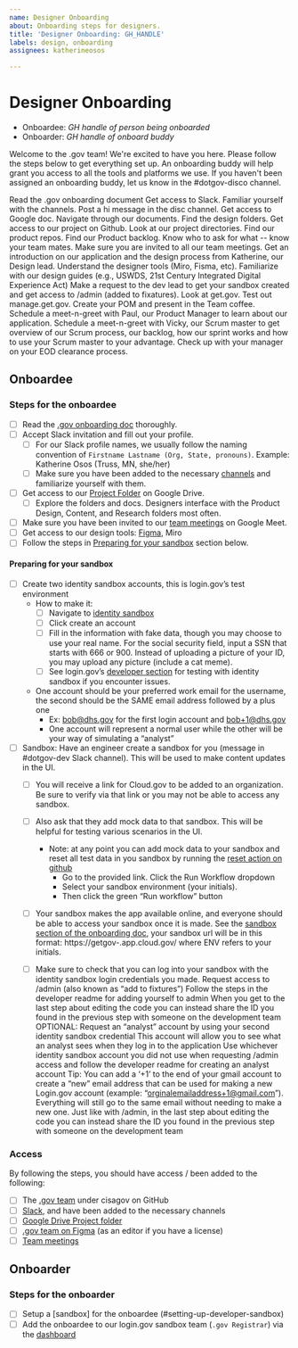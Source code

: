 ```yaml
---
name: Designer Onboarding
about: Onboarding steps for designers.
title: 'Designer Onboarding: GH_HANDLE'
labels: design, onboarding
assignees: katherineosos

---
```


# Designer Onboarding

- Onboardee: _GH handle of person being onboarded_
- Onboarder: _GH handle of onboard buddy_

Welcome to the .gov team! We're excited to have you here. Please follow the steps below to get everything set up. An onboarding buddy will help grant you access to all the tools and platforms we use. If you haven't been assigned an onboarding buddy, let us know in the #dotgov-disco channel. 

Read the .gov onboarding document
Get access to Slack. Familiar yourself with the channels. Post a hi message in the disc channel.
Get access to Google doc. Navigate through our documents. Find the design folders.
Get access to our project on Github. Look at our project directories. Find our product repos. Find our Product backlog.
Know who to ask for what -- know your team mates.
Make sure you are invited to all our team meetings.
Get an introduction on our application and the design process from Katherine, our Design lead.
Understand the designer tools (Miro, Fisma, etc).
Familiarize with our design guides (e.g., USWDS, 21st Century Integrated Digital Experience Act)
Make a request to the dev lead to get your sandbox created and get access to /admin (added to fixatures).
Look at get.gov. Test out manage.get.gov.
Create your POM and present in the Team coffee.
Schedule a meet-n-greet with Paul, our Product Manager to learn about our application.
Schedule a meet-n-greet with Vicky, our Scrum master to get overview of our Scrum process, our backlog, how our sprint works and how to use your Scrum master to your advantage.
Check up with your manager on your EOD clearance process.

## Onboardee

### Steps for the onboardee
- [ ] Read the [.gov onboarding doc](https://docs.google.com/document/d/1ukbpW4LSqkb_CCt8LWfpehP03qqfyYfvK3Fl21NaEq8/edit?usp=sharing) thoroughly.
- [ ] Accept Slack invitation and fill out your profile.
  - [ ] For our Slack profile names, we usually follow the naming convention of `Firstname Lastname (Org, State, pronouns)`. 
      Example: Katherine Osos (Truss, MN, she/her)
  - [ ] Make sure you have been added to the necessary [channels](https://docs.google.com/document/d/1ukbpW4LSqkb_CCt8LWfpehP03qqfyYfvK3Fl21NaEq8/edit#heading=h.li3lqcygw8ax) and familiarize yourself with them.
- [ ] Get access to our [Project Folder](https://drive.google.com/drive/folders/1qkoFQBlzXA7axi9CZ_OBhlJqRcqlNfpW?usp=drive_link) on Google Drive.
  - [ ] Explore the folders and docs. Designers interface with the Product Design, Content, and Research folders most often.
- [ ] Make sure you have been invited to our [team meetings](https://docs.google.com/document/d/1ukbpW4LSqkb_CCt8LWfpehP03qqfyYfvK3Fl21NaEq8/edit#heading=h.h62kzew057p1) on Google Meet.
- [ ] Get access to our design tools: [Figma](https://www.figma.com/files/1287135731043703282/team/1299882813146449644), Miro
- [ ] Follow the steps in [Preparing for your sandbox](####preparing-for-your-sandbox) section below.

#### Preparing for your sandbox
- [ ] Create two identity sandbox accounts, this is login.gov’s test environment
  - How to make it:
    - [ ] Navigate to [identity sandbox](https://idp.int.identitysandbox.gov/)
    - [ ] Click create an account
    - [ ] Fill in the information with fake data, though you may choose to use your real name. For the social security field, input a SSN that starts with 666 or 900. Instead of uploading a picture of your ID, you may upload any picture (include a cat meme).
    - [ ] See login.gov’s [developer section](https://developers.login.gov/testing/#testing-identity-proofing) for testing with identity sandbox if you encounter issues.
  - One account should be your preferred work email for the username, the second should be the SAME email address followed by a plus one
    - Ex: bob@dhs.gov for the first login account and bob+1@dhs.gov
    - One account will represent a normal user while the other will be your way of simulating a “analyst”
- [ ] Sandbox: Have an engineer create a sandbox for you (message in #dotgov-dev Slack channel). This will be used to make content updates in the UI.
  - [ ] You will receive a link for Cloud.gov to be added to an organization. Be sure to verify via that link or you may not be able to access any sandbox.
  - [ ] Also ask that they add mock data to that sandbox. This will be helpful for testing various scenarios in the UI.
    - Note: at any point you can add mock data to your sandbox and reset all test data in you sandbox by running the [reset action on github](https://github.com/cisagov/getgov/actions/workflows/reset-db.yaml)
      - Go to the provided link. Click the Run Workflow dropdown
      - Select your sandbox environment (your initials).
      - Then click the green “Run workflow” button
   - [ ] Your sandbox makes the app available online, and everyone should be able to access your sandbox once it is made. See the [sandbox section of the onboarding doc](https://docs.google.com/document/d/1ukbpW4LSqkb_CCt8LWfpehP03qqfyYfvK3Fl21NaEq8/edit#heading=h.cdlfxamcvus5), your sandbox url will be in this format: https://getgov-<ENV>.app.cloud.gov/ where ENV refers to your initials.
   - [ ] Make sure to check that you can log into your sandbox with the identity sandbox login credentials you made. 
Request access to /admin (also known as “add to fixtures”)
Follow the steps in the developer readme for adding yourself to admin
When you get to the last step about editing the code you can instead share the ID you found in the previous step with someone on the development team
OPTIONAL: Request an “analyst” account by using your second identity sandbox credential 
This account will allow you to see what an analyst sees when they log in to the application
Use whichever identity sandbox account you did not use when requesting /admin access and follow the developer readme for creating an analyst account
Tip: You can add a ‘+1’ to the end of your gmail account to create a “new” email address that can be used for making a new Login.gov account (example: “orginalemailaddress+1@gmail.com”). Everything will still go to the same email without needing to make a new one.
Just like with /admin, in the last step about editing the code you can instead share the ID you found in the previous step with someone on the development team


### Access
By following the steps, you should have access / been added to the following:
- [ ] The [.gov team](https://github.com/orgs/cisagov/teams/gov) under cisagov on GitHub
- [ ] [Slack](dhscisa.enterprise.slack.com), and have been added to the necessary channels
- [ ] [Google Drive Project folder](https://drive.google.com/drive/folders/1qkoFQBlzXA7axi9CZ_OBhlJqRcqlNfpW?usp=drive_link)
- [ ] [.gov team on Figma](https://www.figma.com/files/1287135731043703282/team/1299882813146449644) (as an editor if you have a license)
- [ ] [Team meetings](https://docs.google.com/document/d/1ukbpW4LSqkb_CCt8LWfpehP03qqfyYfvK3Fl21NaEq8/edit#heading=h.h62kzew057p1)

## Onboarder

### Steps for the onboarder
- [ ] Setup a [sandbox] for the onboardee (#setting-up-developer-sandbox)
- [ ] Add the onboardee to our login.gov sandbox team (`.gov Registrar`) via the [dashboard](https://dashboard.int.identitysandbox.gov/)
